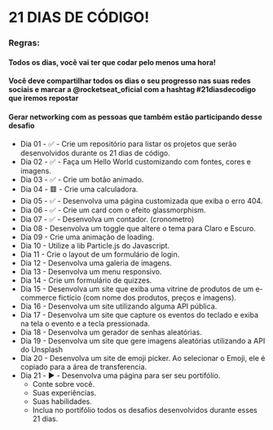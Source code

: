 # 21 DIAS DE CÓDIGO!

### Regras:

#### Todos os dias, você vai ter que codar pelo menos uma hora!

#### Você deve compartilhar todos os dias o seu progresso nas suas redes sociais e marcar a @rocketseat_oficial com a hashtag #21diasdecodigo que iremos repostar

#### Gerar networking com as pessoas que também estão participando desse desafio

-   Dia 01 - ✅ - Crie um repositório para listar os projetos que serão desenvolvidos durante os 21 dias de código.
-   Dia 02 - ✅ - Faça um Hello World customizando com fontes, cores e imagens.
-   Dia 03 - ✅ - Crie um botão animado.
-   Dia 04 - 🟥 - Crie uma calculadora.
-   Dia 05 - ✅ - Desenvolva uma página customizada que exiba o erro 404.
-   Dia 06 - ✅ - Crie um card com o efeito glassmorphism.
-   Dia 07 - ✅ - Desenvolva um contador. (cronometro)
-   Dia 08 - Desenvolva um toggle que altere o tema para Claro e Escuro.
-   Dia 09 - Crie uma animação de loading.
-   Dia 10 - Utilize a lib Particle.js do Javascript.
-   Dia 11 - Crie o layout de um formulário de login.
-   Dia 12 - Desenvolva uma galeria de imagens.
-   Dia 13 - Desenvolva um menu responsivo.
-   Dia 14 - Crie um formulário de quizzes.
-   Dia 15 - Desenvolva um site que exiba uma vitrine de produtos de um e-commerce fictício (com nome dos produtos, preços e imagens).
-   Dia 16 - Desenvolva um site utilizando alguma API pública.
-   Dia 17 - Desenvolva um site que capture os eventos do teclado e exiba na tela o evento e a tecla pressionada.
-   Dia 18 - Desenvolva um gerador de senhas aleatórias.
-   Dia 19 - Desenvolva um site que gere imagens aleatórias utilizando a API do Unsplash
-   Dia 20 - Desenvolva um site de emoji picker. Ao selecionar o Emoji, ele é copiado para a área de transferencia.
-   Dia 21 - ▶️ - Desenvolva uma página para ser seu portifólio.
    -   Conte sobre você.
    -   Suas experiências.
    -   Suas habilidades.
    -   Inclua no portifólio todos os desafios desenvolvidos durante esses 21 dias.
